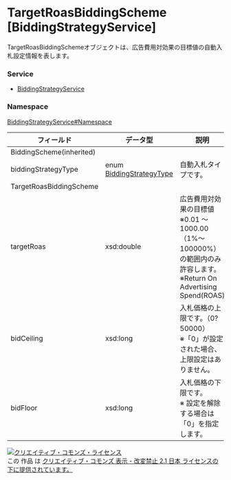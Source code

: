 # TargetRoasBiddingScheme [BiddingStrategyService]
TargetRoasBiddingSchemeオブジェクトは、広告費用対効果の目標値の自動入札設定情報を表します。

### Service
+ [BiddingStrategyService](../../services/BiddingStrategyService.md)

### Namespace
[BiddingStrategyService#Namespace](../../services/BiddingStrategyService.md#namespace)

| フィールド | データ型 | 説明 | ADD | SET | REMOVE |
|---|---|---|---|---|---|
| BiddingScheme(inherited)||||||
| biddingStrategyType| enum <a href="BiddingStrategyType.md">BiddingStrategyType</a>| 自動入札タイプです。| Req| Req<br>                        (notupdatable)| ─ |
| TargetRoasBiddingScheme||||||
| targetRoas| xsd:double| 広告費用対効果の目標値<br>※0.01 〜1000.00（1%〜100000%）の範囲内のみ許容します。<br>※Return On Advertising Spend(ROAS)| Req| Opt<br>                        (updatable)| ─ |
| bidCeiling| xsd:long| 入札価格の上限です。（0?50000）<br>※「0」が設定された場合、上限設定はありません。| Opt| Opt<br>                        (updatable)| ─ |
| bidFloor| xsd:long| 入札価格の下限です。<br>※ 設定を解除する場合は「0」を指定します。| Opt| Opt<br>                        (updatable)| ─ |

<a rel="license" href="http://creativecommons.org/licenses/by-nd/2.1/jp/"><img alt="クリエイティブ・コモンズ・ライセンス" style="border-width:0" src="https://i.creativecommons.org/l/by-nd/2.1/jp/88x31.png" /></a><br />この 作品 は <a rel="license" href="http://creativecommons.org/licenses/by-nd/2.1/jp/">クリエイティブ・コモンズ 表示 - 改変禁止 2.1 日本 ライセンスの下に提供されています。</a>
